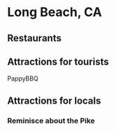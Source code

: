 # Long Beach, CA
## Restaurants
## Attractions for tourists
PappyBBQ
## Attractions for locals
### Reminisce about the Pike

